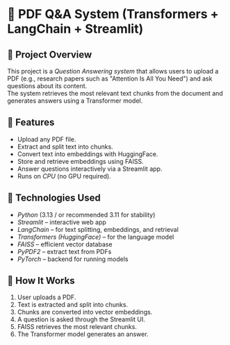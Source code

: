 # 📖 PDF Q&A System (Transformers + LangChain + Streamlit)

## 🔹 Project Overview
This project is a *Question Answering system* that allows users to upload a PDF (e.g., research papers such as "Attention Is All You Need") and ask questions about its content.  
The system retrieves the most relevant text chunks from the document and generates answers using a Transformer model.

## 🔹 Features
- Upload any PDF file.
- Extract and split text into chunks.
- Convert text into embeddings with HuggingFace.
- Store and retrieve embeddings using FAISS.
- Answer questions interactively via a Streamlit app.
- Runs on *CPU* (no GPU required).

## 🔹 Technologies Used
- *Python* (3.13 / or recommended 3.11 for stability)
- *Streamlit* – interactive web app
- *LangChain* – for text splitting, embeddings, and retrieval
- *Transformers (HuggingFace)* – for the language model
- *FAISS* – efficient vector database
- *PyPDF2* – extract text from PDFs
- *PyTorch* – backend for running models

## 🔹 How It Works
1. User uploads a PDF.
2. Text is extracted and split into chunks.
3. Chunks are converted into vector embeddings.
4. A question is asked through the Streamlit UI.
5. FAISS retrieves the most relevant chunks.
6. The Transformer model generates an answer.

